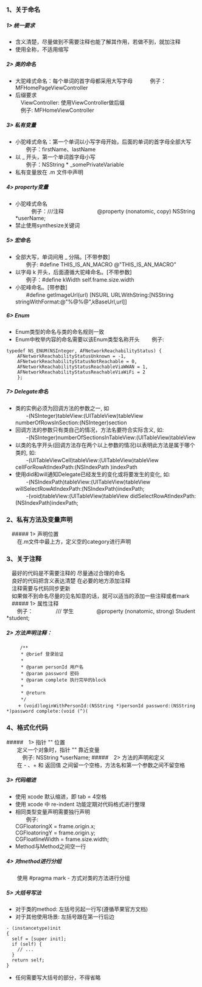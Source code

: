 ### 1、关于命名

##### 1> 统一要求
- 含义清楚，尽量做到不需要注释也能了解其作用，若做不到，就加注释
- 使用全称，不适用缩写

##### 2> 类的命名
- 大驼峰式命名：每个单词的首字母都采用大写字母
　　　例子：MFHomePageViewController
- 后缀要求  
　ViewController: 使用ViewController做后缀  
　例子: MFHomeViewController
 
##### 3> 私有变量
- 小驼峰式命名：第一个单词以小写字母开始，后面的单词的首字母全部大写  
　　例子：firstName、lastName
- 以 _ 开头，第一个单词首字母小写  
　　例子：NSString * _somePrivateVariable
- 私有变量放在 .m 文件中声明

##### 4> property变量
- 小驼峰式命名    
　　　例子：///注释
　　　　　　@property (nonatomic, copy) NSString *userName;
- 禁止使用synthesize关键词

##### 5> 宏命名
- 全部大写，单词间用 _ 分隔。[不带参数]  
　　例子: #define THIS_IS_AN_MACRO @"THIS_IS_AN_MACRO"
- 以字母 k 开头，后面遵循大驼峰命名。[不带参数]  
　　例子：#define kWidth self.frame.size.width
- 小驼峰命名。[带参数]  
　　#define getImageUrl(url) [NSURL URLWithString:[NSString stringWithFormat:@"%@%@",kBaseUrl,url]]

##### 6> Enum
- Enum类型的命名与类的命名规则一致
- Enum中枚举内容的命名需要以该Enum类型名称开头
　　例子:
 ```
 typedef NS_ENUM(NSInteger, AFNetworkReachabilityStatus) {
     AFNetworkReachabilityStatusUnknown = -1,
     AFNetworkReachabilityStatusNotReachable = 0,
     AFNetworkReachabilityStatusReachableViaWWAN = 1,
     AFNetworkReachabilityStatusReachableViaWiFi = 2
     };
```
##### 7> Delegate命名
- 类的实例必须为回调方法的参数之一, 如  
　　-(NSInteger)tableView:(UITableView)tableView numberOfRowsInSection:(NSInteger)section
- 回调方法的参数只有类自己的情况，方法名要符合实际含义, 如:  
　　-(NSInteger)numberOfSectionsInTableView:(UITableView)tableView
- 以类的名字开头(回调方法存在两个以上参数的情况)以表明此方法是属于哪个类的, 如:  
　　-(UITableViewCell)tableView:(UITableView)tableView cellForRowAtIndexPath:(NSIndexPath )indexPath
- 使用did和will通知Delegate已经发生的变化或将要发生的变化, 如:  
　　-(NSIndexPath)tableView:(UITableView)tableView willSelectRowAtIndexPath:(NSIndexPath)indexPath;  
　　-(void)tableView:(UITableView)tableView didSelectRowAtIndexPath:(NSIndexPath)indexPath;

### 2、私有方法及变量声明
　##### 1> 声明位置  
　　在.m文件中最上方，定义空的category进行声明

### 3、关于注释  
　最好的代码是不需要注释的 尽量通过合理的命名  
　良好的代码把含义表达清楚 在必要的地方添加注释  
　注释需要与代码同步更新  
　如果做不到命名尽量的见名知意的话，就可以适当的添加一些注释或者mark  
　##### 1> 属性注释  
　　例子：
　　　　/// 学生
　　　　@property (nonatomic, strong) Student *student;
##### 2> 方法声明注释：
```
     /** 
  　　* @brief 登录验证
  　　*
  　　* @param personId 用户名
  　　* @param password 密码
  　　* @param complete 执行完毕的block
  　　*
  　　* @return
  　　*/
 　　+ (void)loginWithPersonId:(NSString *)personId password:(NSString *)password complete:(void (^)(
```

### 4、格式化代码

#####　1> 指针 "" 位置  
　　定义一个对象时，指针 "" 靠近变量  
　　　例子: NSString *userName;
#####　2> 方法的声明和定义  
　　在 - 、+ 和 返回值 之间留一个空格，方法名和第一个参数之间不留空格
#####  3> 代码缩进
- 使用 xcode 默认缩进，即 tab = 4空格
- 使用 xcode 中 re-indent 功能定期对代码格式进行整理
- 相同类型变量声明需要独行声明  
　　例子:  
CGFloatoringX = frame.origin.x;  
CGFloatoringY = frame.origin.y;  
CGFloatlineWidth = frame.size.width;  
- Method与Method之间空一行  
##### 4> 对method进行分组
　　使用 #pragma mark - 方式对类的方法进行分组
##### 5> 大括号写法
- 对于类的method: 左括号另起一行写(遵循苹果官方文档)
- 对于其他使用场景: 左括号跟在第一行后边
```
- (instancetype)init
{
  self = [super init];
  if (self) {
    // ...
  }
  return self;
}
```
- 任何需要写大括号的部分，不得省略
      

